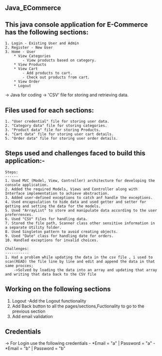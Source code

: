 Java_ECommerce
--------------
 
This java console application for E-Commerce has the following sections:
------------------------------------------------------------------------
    1. Login - Existing User and Admin
    2. Register - New User
    3. Home - User
        * View Categories 
            - View products based on category.
        * View Products 
        * View Cart 
            - Add products to cart.
            - Check out products from cart.
        * View Order 
        * Logout
 
-> Java for coding 
-> 'CSV' file for storing and retrieving data.
 
Files used for each sections:
-----------------------------
    1. "User credential" file for storing user data.
    2. "Category data" file for storing categories.
    3. "Product data" file for storing Products.
    4. "Cart data" file for storing user cart details.
    5. "Order data" file for storing user order details.
 
 
Steps used and challenges faced to build this application:-
-----------------------------------------------------------
 
    Steps:
    ------
    1. Used MVC (Model, View, Controller) architecture for developing the console application.
    2. Added the required Models, Views and Controller along with Interface implementation to achieve abstraction.
    3. Added user-defined exceptions to catch anf handle the exceptions.
    4. Used encapsulation to hide data and used getter and setter for getting and setting the data for the models.
    5. Used "ArrayList" to store and manipulate data according to the user preferrences.
    6. Used "CSV" Files for handling data.
    7. Stored the file path, Scanner class other sensitive information in a separate Utility folder.
    8. Used Singleton pattern to avoid creating objects.
    9. Used "Date" class for handling date for orders.
    10. Handled exceptions for invalid choices.
 
    Challenges:
    -----------
    1. Had a problem while updating the data in the csv file , i used to scan(READ) the file line by line and edit and append the data in that same procces;
		->Solved by loading the data into an array and updating that array and writing that data back to the CSV file
  
 
 
Working on the following sections 
---------------------------------
  1. Logout
	-Add the Logout functionality
  2. Add Back button to all the pages/sections,Fuctionality to go to the previous section
  3. Add email validation
 
Credentials 
-----------
  -> For Login use the following credentials
	- *Email = "a" | Password = "a"
	- *Email = "b" | Password = "b"
	  
  
